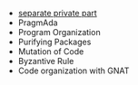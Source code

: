 - [separate private part](/Users/jquorning/Ada/Forsog/private-package)
- PragmAda
- Program Organization
- Purifying Packages
- Mutation of Code
- Byzantive Rule
- Code organization with GNAT
